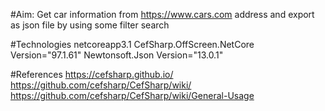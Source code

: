 #Aim:
Get car information from https://www.cars.com address and export as json file by using some filter search

#Technologies
netcoreapp3.1
CefSharp.OffScreen.NetCore Version="97.1.61"
Newtonsoft.Json  Version="13.0.1"

#References
https://cefsharp.github.io/
https://github.com/cefsharp/CefSharp/wiki/
https://github.com/cefsharp/CefSharp/wiki/General-Usage
